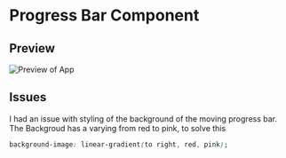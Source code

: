 # Progress Bar Component

## Preview
![Preview of App](https://github.com/MuriithiMark/)

## Issues

I had an issue with styling of the background of the moving progress bar.
The Backgroud has a varying from red to pink, to solve this
```css
background-image: linear-gradient(to right, red, pink);
```
